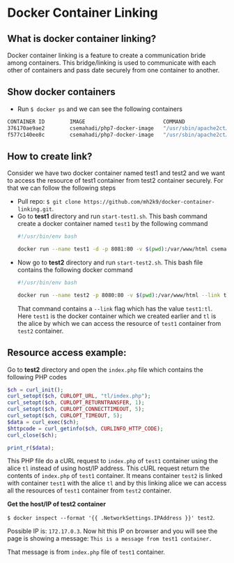 # Docker Container Linking

What is docker container linking?
---
Docker container linking is a feature to create a communication bride among containers. This bridge/linking is used to communicate with each other of containers and pass date securely from one container to another.

Show docker containers
---
- Run `$ docker ps` and we can see the following containers
```bash
CONTAINER ID        IMAGE                         COMMAND                  CREATED             STATUS              PORTS                  NAMES
376170ae9ae2        csemahadi/php7-docker-image   "/usr/sbin/apache2ct…"   15 seconds ago      Up 11 seconds       0.0.0.0:8080->80/tcp   test2
f577c140ee8c        csemahadi/php7-docker-image   "/usr/sbin/apache2ct…"   25 seconds ago      Up 22 seconds       0.0.0.0:8081->80/tcp   test1
```

How to create link?
---
Consider we have two docker container named test1 and test2 and we want to access the resource of test1 container from test2 container securely. For that we can follow the following steps

- Pull repo: `$ git clone https://github.com/mh2k9/docker-container-linking.git`. 
- Go to **test1** directory and run `start-test1.sh`. This bash command create a docker container named `test1` by the following command
    ```bash
    #!/usr/bin/env bash
    
    docker run --name test1 -d -p 8081:80 -v $(pwd):/var/www/html csemahadi/php7-docker-image
    ```
- Now go to **test2** directory and run `start-test2.sh`. This bash file contains the following docker command
    ```bash
    #!/usr/bin/env bash
    
    docker run --name test2 -p 8080:80 -v $(pwd):/var/www/html --link test1:tl csemahadi/php7-docker-image
    ```
    That command contains a `--link` flag which has the value `test1:tl`. Here `test1` is the docker container which we created earlier and `tl` is the alice by which we can access the resource of `test1` container from `test2` container.
    
Resource access example:
---
Go to **test2** directory and open the `index.php` file which contains the following PHP codes
```PHP
$ch = curl_init();
curl_setopt($ch, CURLOPT_URL, "tl/index.php");
curl_setopt($ch, CURLOPT_RETURNTRANSFER, 1);
curl_setopt($ch, CURLOPT_CONNECTTIMEOUT, 5);
curl_setopt($ch, CURLOPT_TIMEOUT, 5);
$data = curl_exec($ch);
$httpcode = curl_getinfo($ch, CURLINFO_HTTP_CODE);
curl_close($ch);

print_r($data);
```

This PHP file do a cURL request to `index.php` of `test1` container using the alice `tl` instead of using host/IP address. This cURL request return the contents of `index.php` of `test1` container. It means container `test2` is linked with container `test1` with the alice `tl` and by this linking alice we can access all the resources of `test1` container from `test2` container. 

**Get the host/IP of test2 container**

`$ docker inspect --format '{{ .NetworkSettings.IPAddress }}' test2`.

Possible IP is: `172.17.0.3`. Now hit this IP on browser and you will see the page is showing a message: `This is a message from test1 container.`

That message is from `index.php` file of `test1` container.